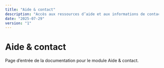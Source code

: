 ```yaml
---
title: "Aide & contact"
description: "Accès aux ressources d’aide et aux informations de contact"
date: "2025-07-29"
version: "1"
---
```


# Aide & contact

Page d’entrée de la documentation pour le module Aide & contact.